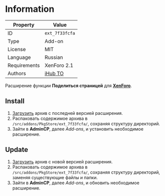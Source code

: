 # Information

| Property     | Value                                              |
| ------------ | -------------------------------------------------- |
| ID           | `ext_7f33fcfa`                                     |
| Type         | Add-on                                             |
| License      | MIT                                                |
| Language     | Russian                                            |
| Requirements | XenForo 2.1                                        |
| Authors      | [iHub TO](mailto:mail@ihub.to)                     |

Расширение функции **Поделиться страницей** для [**XenForo**](https://xenforo.com).

## Install

1. [Загрузить](https://github.com/pkgstore/xenforo-ext-share-page/tags) архив с последней версией расширения.
2. Распаковать содержимое архива в `/src/addons/PkgStore/ext_7f33fcfa/`, сохраняя структуру директорий.
3. Зайти в **AdminCP**, далее *Add-ons*, и установить необходимое расширение.

## Update

1. [Загрузить](https://github.com/pkgstore/xenforo-ext-share-page/tags) архив с новой версией расширения.
2. Распаковать содержимое архива в `/src/addons/PkgStore/ext_7f33fcfa/`, сохраняя структуру директорий, заменяя существующие файлы и папки.
3. Зайти в **AdminCP**, далее *Add-ons*, и обновить необходимое расширение.
